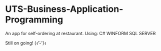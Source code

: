 # UTS-Business-Application-Programming
An app for self-ordering at restaurant.
Using:
  C#
  WINFORM
  SQL SERVER

Still on going! 
(ง'̀-'́)ง
